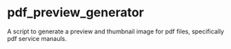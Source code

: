 # pdf_preview_generator
A script to generate a preview and thumbnail image for pdf files, specifically pdf service manauls.
